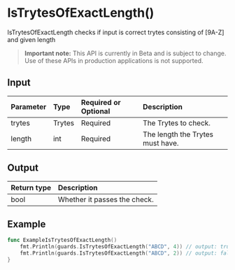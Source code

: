 # IsTrytesOfExactLength()
IsTrytesOfExactLength checks if input is correct trytes consisting of [9A-Z] and given length
> **Important note:** This API is currently in Beta and is subject to change. Use of these APIs in production applications is not supported.


## Input

| Parameter       | Type | Required or Optional | Description |
|:---------------|:--------|:--------| :--------|
| trytes | Trytes | Required | The Trytes to check.  |
| length | int | Required | The length the Trytes must have.  |




## Output

| Return type     | Description |
|:---------------|:--------|
| bool | Whether it passes the check. |




## Example

```go
func ExampleIsTrytesOfExactLength() 
	fmt.Println(guards.IsTrytesOfExactLength("ABCD", 4)) // output: true
	fmt.Println(guards.IsTrytesOfExactLength("ABCD", 2)) // output: false
}

```
